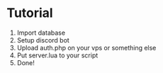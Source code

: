# Tutorial

1. Import database
2. Setup discord bot
3. Upload auth.php on your vps or something else
4. Put server.lua to your script
5. Done!

